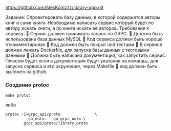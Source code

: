 https://github.com/AlexKomzzz/library-app.git

Задание: Спроектировать базу данных, в которой содержится авторы
книг и сами книги. Необходимо написать сервис который будет по 
автору искать книги, а по книге искать её авторов.
Требования к сервису: 
 Сервис должен принимать запрос по GRPC.
 Должна быть использована база данных MySQL
 Код сервиса должен быть хорошо откомментирован
 Код должен быть покрыт unit тестами
 В сервисе должен лежать Dockerfile, для запуска базы данных с
тестовыми данными
 Должна быть написана документация, как запустить сервис. 
Плюсом будет если в документации будут указания на команды, 
для запуска сервиса и его окружения, через Makefile 
 код должен быть выложен на github.


### Создание protoc
    make protoc
    
либо

    protoc -I=grpc_api/proto               \
            --go_out=. --go-grpc_out=.\
            grpc_api/proto/library.proto